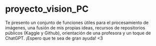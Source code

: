 # proyecto_vision_PC
Te presento un conjunto de funciones útiles para el procesamiento de imágenes, una fusión de mis propias ideas, recursos de repositorios públicos (Kaggle y Github), orientación de una profesora y un toque de ChatGPT. ¡Espero que te sea de gran ayuda! &lt;3
